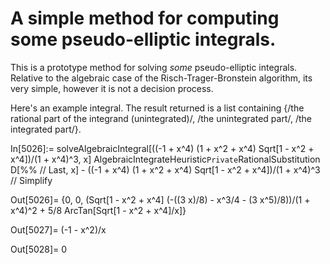 # A simple method for computing some pseudo-elliptic integrals. 

This is a prototype method for solving _some_ pseudo-elliptic integrals. Relative to the algebraic case of the Risch-Trager-Bronstein algorithm, its very simple, however it is not a decision process. 

Here's an example integral. The result returned is a list containing {/the rational part of the integrand (unintegrated)/, /the unintegrated part/, /the integrated part/}. 

In[5026]:= solveAlgebraicIntegral[((-1 + x^4) (1 + x^2 + x^4) Sqrt[1 - x^2 + x^4])/(1 + x^4)^3, x]
AlgebraicIntegrateHeuristic`Private`RationalSubstitution
D[%% // Last, x] - ((-1 + x^4) (1 + x^2 + x^4) Sqrt[1 - x^2 + x^4])/(1 + x^4)^3 // Simplify

Out[5026]= {0, 0, (Sqrt[1 - x^2 + x^4] (-((3 x)/8) - x^3/4 - (3 x^5)/8))/(1 + x^4)^2 + 5/8 ArcTan[Sqrt[1 - x^2 + x^4]/x]}

Out[5027]= (-1 - x^2)/x

Out[5028]= 0
